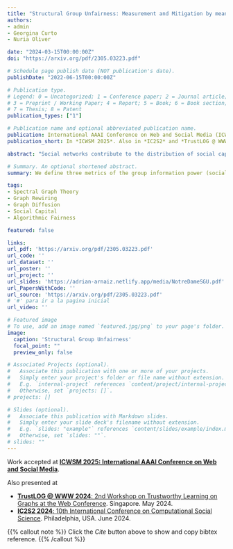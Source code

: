 ```yaml
---
title: "Structural Group Unfairness: Measurement and Mitigation by means of the Effective Resistance"
authors:
- admin
- Georgina Curto
- Nuria Oliver

date: "2024-03-15T00:00:00Z"
doi: "https://arxiv.org/pdf/2305.03223.pdf"

# Schedule page publish date (NOT publication's date).
publishDate: "2022-06-15T00:00:00Z"

# Publication type.
# Legend: 0 = Uncategorized; 1 = Conference paper; 2 = Journal article;
# 3 = Preprint / Working Paper; 4 = Report; 5 = Book; 6 = Book section;
# 7 = Thesis; 8 = Patent
publication_types: ["1"]

# Publication name and optional abbreviated publication name.
publication: International AAAI Conference on Web and Social Media (ICWSM 2025)
publication_short: In *ICWSM 2025*. Also in *IC2S2* and *TrustLOG @ WWW 2024*

abstract: "Social networks contribute to the distribution of social capital, defined as the relationships, norms of trust and reciprocity within a community or society that facilitate cooperation and collective action. Social capital exists in the relations among individuals, such that better positioned members in a social network benefit from faster access to diverse information and higher influence on information dissemination. A variety of methods have been proposed in the literature to measure social capital at an individual level. However, there is a lack of methods to quantify social capital at a group level, which is particularly important when the groups are defined on the grounds of protected attributes. Furthermore, state-of-theart approaches fail to model the role of long-range interactions between nodes in the network and their contributions to social capital. To fill this gap, we propose to measure the social capital of a group of nodes by means of their information flow and emphasize the importance of considering the whole network topology. Grounded in spectral graph theory, **we introduce three effective resistance-based measures of group social capital, namely group isolation, group diameter and group control**, where the groups are defined according to the value of a protected attribute. **We denote the social capital disparity among different groups in a network as structural group unfairness**, and propose to **mitigate it by means of a budgeted edge augmentation heuristic that systematically increases the social capital of the most disadvantaged group**. In experiments on real-world networks, we uncover significant levels of structural group unfairness when using gender as the protected attribute, with females being the most disadvantaged group in comparison to males. We also illustrate how our proposed edge augmentation approach is able to not only effectively mitigate the structural group unfairness but also increase the social capital of all groups in the network."

# Summary. An optional shortened abstract.
summary: We define three metrics of the group information power (social capital) in a network based on effective resistance (spectral graph theory). We propose also three metrics of social capital unfairness (structural group unfairness) and a heuristic to mitigate it.

tags:
- Spectral Graph Theory
- Graph Rewiring
- Graph Diffusion
- Social Capital
- Algorithmic Fairness

featured: false

links:
url_pdf: 'https://arxiv.org/pdf/2305.03223.pdf'
url_code: ''
url_dataset: ''
url_poster: ''
url_project: ''
url_slides: 'https://adrian-arnaiz.netlify.app/media/NotreDameSGU.pdf'
url_PapersWithCode: ''
url_source: 'https://arxiv.org/pdf/2305.03223.pdf' 
# '#' para ir a la pagina inicial
url_video: ''

# Featured image
# To use, add an image named `featured.jpg/png` to your page's folder. 
image:
  caption: 'Structural Group Unfairness'
  focal_point: ""
  preview_only: false

# Associated Projects (optional).
#   Associate this publication with one or more of your projects.
#   Simply enter your project's folder or file name without extension.
#   E.g. `internal-project` references `content/project/internal-project/index.md`.
#   Otherwise, set `projects: []`.
# projects: []

# Slides (optional).
#   Associate this publication with Markdown slides.
#   Simply enter your slide deck's filename without extension.
#   E.g. `slides: "example"` references `content/slides/example/index.md`.
#   Otherwise, set `slides: ""`.
# slides: ""
---
```


Work accepted at [**ICWSM 2025: International AAAI Conference on Web and Social Media**](https://www.icwsm.org/2025/index.html).

Also presented at 
* [**TrustLOG @ WWW 2024**: 2nd Workshop on Trustworthy Learning on Graphs at the Web Conference](https://trustlogworkshop.github.io/#contribution). Singapore. May 2024.
* [**IC2S2 2024**:  10th International Conference on Computational Social Science](https://ic2s2-2024.org/schedule#Poster-Presentations:~:text=Poster%20Presentations). Philadelphia, USA. June 2024.

{{% callout note %}}
Click the *Cite* button above to show and copy bibtex reference.
{{% /callout %}}

